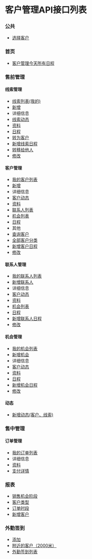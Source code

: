 # 客户管理API接口列表

### **公共**
 - [选择客户](public_custom_list)

### **首页**
 - [客户管理今天所有日程](index_schedule_list) 
 
### **售前管理**
#### 线索管理
 - [线索列表(我的)](pre_thread_list)
 - [新增](pre_thread_add)
 - 详细信息
  - [线索动态](pre_thread_dynamics)
  - [资料](pre_thread_info)
  - [日程](pre_thread_schedule)
  - [转为客户](pre_thread_convert)
 - [新增线索日程](pre_thread_schedule_add)
 - [转移给他人](pre_thread_giveto)
 - [修改](pre_thread_edit)

#### 客户管理
 - [我的客户列表](pre_custom_list)
 - [新增](pre_custom_add)
 - 详细信息
  - [客户动态](pre_custom_dynamics)
  - [资料](pre_custom_info)
  - [联系人列表](pre_custom_contacts_list)
  - [机会列表](pre_custom_chance_list)
  - [日程](pre_custom_schedule)
 - 其他
  - [查询客户](pre_custom_search_like)
  - [全部客户分类](pre_custom_type_list)
 - [新增客户日程](pre_custom_add_schedule)
 - [修改](pre_custom_edit)

#### 联系人管理   
 - [我的联系人列表](pre_contacts_list)  
 - [新增联系人](pre_contacts_add)
 - 详细信息
  - [客户动态](pre_contacts_dynamics)
  - [资料](pre_contacts_info)
  - [机会列表](pre_contacts_chance)
  - [日程](pre_contacts_schedule)
 - [新增联系人日程](pre_contacts_add_schedule)
 - [修改](pre_contacts_edit)

#### 机会管理   
 - [我的机会列表](pre_chance_list)  
 - [新增机会](pre_chance_add)
 - 详细信息
  - [客户动态](pre_chance_dynamics)
  - [资料](pre_chance_info)
  - [日程](pre_chance_schedule)
 - [新增机会日程](pre_chance_add_schedule)
 - [修改](pre_chance_edit)

#### 动态   
 - [新增动态(客户、线索)](pre_dynamics_add) 

### **售中管理**

#### 订单管理  
  - [我的订单列表](mid_order_list)
  - 详细信息
   - [资料](mid_order_info)
   - [支付详情](mid_order_payinfo) 

### **报表**
  - [销售机会阶段](report_chance_state)
  - [客户类型](report_custom_all)
  - [订单时段](report_order_time)
  - [新增客户](report_add_custom)

### **外勤签到**
 - [添加](add_legwork) 
 - [附近的客户（2000米）](custom_list) 
 - [外勤签到列表](legwork_list) 